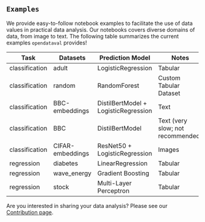 ## `Examples`
We provide easy-to-follow notebook examples to facilitate the use of data values in practical data analysis. Our notebooks covers diverse domains of data, from image to text. The following table summarizes the current examples `opendataval` provides!

| Task | Datasets | Prediction Model | Notes |
|---------|--------|-------|-------|
| classification | adult | LogisticRegression | Tabular |
| classification | random | RandomForest | Custom Tabular Dataset |
| classification | BBC-embeddings | DistilBertModel + LogisticRegression | Text |
| classification | BBC | DistilBertModel | Text (very slow; not recommended) |
| classification | CIFAR-embeddings | ResNet50 + LogisticRegression | Images |
| regression | diabetes | LinearRegression | Tabular |
| regression | wave_energy | Gradient Boosting | Tabular |
| regression | stock | Multi-Layer Perceptron | Tabular |

Are you interested in sharing your data analysis? Please see our [Contribution page](https://github.com/kevinfjiang/opendataval/blob/main/CONTRIBUTING.md).